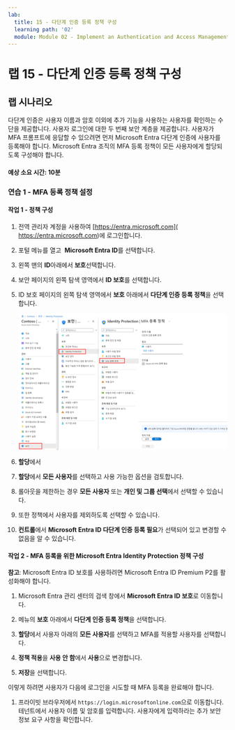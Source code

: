 ```yaml
---
lab:
  title: 15 - 다단계 인증 등록 정책 구성
  learning path: '02'
  module: Module 02 - Implement an Authentication and Access Management Solution
---
```


# 랩 15 - 다단계 인증 등록 정책 구성

## 랩 시나리오

다단계 인증은 사용자 이름과 암호 이외에 추가 기능을 사용하는 사용자를 확인하는 수단을 제공합니다. 사용자 로그인에 대한 두 번째 보안 계층을 제공합니다. 사용자가 MFA 프롬프트에 응답할 수 있으려면 먼저 Microsoft Entra 다단계 인증에 사용자를 등록해야 합니다. Microsoft Entra 조직의 MFA 등록 정책이 모든 사용자에게 할당되도록 구성해야 합니다.

#### 예상 소요 시간: 10분

### 연습 1 - MFA 등록 정책 설정

#### 작업 1 - 정책 구성

1. 전역 관리자 계정을 사용하여 [https://entra.microsoft.com]( https://entra.microsoft.com)에 로그인합니다.

2. 포털 메뉴를 열고  **Microsoft Entra ID**를 선택합니다.

3. 왼쪽 맨의 **ID**아래에서 **보호**선택합니다.

4. 보안 페이지의 왼쪽 탐색 영역에서 **ID 보호**를 선택합니다.

5. ID 보호 페이지의 왼쪽 탐색 영역에서 **보호** 아래에서 **다단계 인증 등록 정책**을 선택합니다.

    ![검색 경로가 강조 표시된 MFA 등록 정책 페이지를 표시하는 화면 이미지](./media/lp2-mod4-browse-to-mfa-registration-policy.png)

6. **할당**에서

7. **할당**에서 **모든 사용자**를 선택하고 사용 가능한 옵션을 검토합니다.

8. 롤아웃을 제한하는 경우 **모든 사용자** 또는 **개인 및 그룹 선택**에서 선택할 수 있습니다.

9. 또한 정책에서 사용자를 제외하도록 선택할 수 있습니다.

10. **컨트롤**에서 **Microsoft Entra ID 다단계 인증 등록 필요**가 선택되어 있고 변경할 수 없음을 알 수 있습니다.


#### 작업 2 - MFA 등록을 위한 Microsoft Entra Identity Protection 정책 구성

**참고**: Microsoft Entra ID 보호를 사용하려면 Microsoft Entra ID Premium P2를 활성화해야 합니다. 

1. Microsoft Entra 관리 센터의 검색 창에서 **Microsoft Entra ID 보호**로 이동합니다.

1. 메뉴의 **보호** 아래에서 **다단계 인증 등록 정책**을 선택합니다.

1. **할당**에서 사용자 아래의 **모든 사용자**를 선택하고 MFA를 적용할 사용자를 선택합니다.

1. **정책 적용**을 **사용 안 함**에서 **사용**으로 변경합니다.

1. **저장**을 선택합니다.

이렇게 하려면 사용자가 다음에 로그인을 시도할 때 MFA 등록을 완료해야 합니다.

1. 프라이빗 브라우저에서 `https://login.microsoftonline.com`으로 이동합니다. 테넌트에서 사용자 이름 및 암호를 입력합니다.  사용자에게 입력하라는 추가 보안 정보 요구 사항을 확인합니다.
